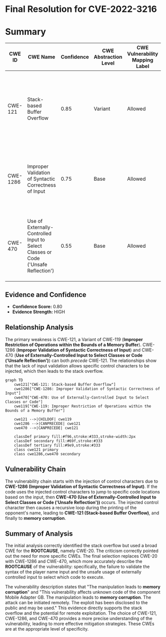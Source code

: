 # Final Resolution for CVE-2022-3216

# Summary
| CWE ID | CWE Name | Confidence | CWE Abstraction Level | CWE Vulnerability Mapping Label | CWE-Vulnerability Mapping Notes |
|---|---|---|---|---|---|
| CWE-121 | Stack-based Buffer Overflow | 0.85 | Variant | Allowed | The vulnerability causes a **stack overflow** by injecting control characters, leading to arbitrary code execution. |
| CWE-1286 | Improper Validation of Syntactic Correctness of Input | 0.75 | Base | Allowed | The game does not validate the player name's syntax, allowing control characters to be injected. |
| CWE-470 | Use of Externally-Controlled Input to Select Classes or Code ('Unsafe Reflection') | 0.55 | Base | Allowed | The control characters `0x15` and `0x3F` are user controllable which causes the game to jump to a specified address. |

## Evidence and Confidence

*   **Confidence Score:** 0.80
*   **Evidence Strength:** HIGH

## Relationship Analysis
The primary weakness is CWE-121, a Variant of CWE-119 (**Improper Restriction of Operations within the Bounds of a Memory Buffer**). CWE-1286 (**Improper Validation of Syntactic Correctness of Input**) and CWE-470 (**Use of Externally-Controlled Input to Select Classes or Code ('Unsafe Reflection')**) can both *precede* CWE-121. The relationships show that the lack of input validation allows specific control characters to be injected, which then leads to the stack overflow.

```mermaid
graph TD
    cwe121["CWE-121: Stack-based Buffer Overflow"]
    cwe1286["CWE-1286: Improper Validation of Syntactic Correctness of Input"]
    cwe470["CWE-470: Use of Externally-Controlled Input to Select Classes or Code"]
    cwe119["CWE-119: Improper Restriction of Operations within the Bounds of a Memory Buffer"]
    
    cwe121 -->|CHILDOF| cwe119
    cwe1286 -->|CANPRECEDE| cwe121
    cwe470 -->|CANPRECEDE| cwe121
    
    classDef primary fill:#f96,stroke:#333,stroke-width:2px
    classDef secondary fill:#69f,stroke:#333
    classDef tertiary fill:#9e9,stroke:#333
    class cwe121 primary
    class cwe1286,cwe470 secondary
```

## Vulnerability Chain
The vulnerability chain starts with the injection of control characters due to **CWE-1286 (Improper Validation of Syntactic Correctness of Input)**. If the code uses the injected control characters to jump to specific code locations based on the input, then **CWE-470 (Use of Externally-Controlled Input to Select Classes or Code ('Unsafe Reflection'))** occurs. The injected control character then causes a recursive loop during the printing of the opponent's name, leading to **CWE-121 (Stack-based Buffer Overflow)**, and finally to **memory corruption**.

## Summary of Analysis
The initial analysis correctly identified the stack overflow but used a broad CWE for the **ROOTCAUSE**, namely CWE-20. The criticism correctly pointed out the need for more specific CWEs. The final selection replaces CWE-20 with CWE-1286 and CWE-470, which more accurately describe the **ROOTCAUSE** of the vulnerability: specifically, the failure to validate the syntax of the player name input and the unsafe usage of externally controlled input to select which code to execute.

The vulnerability description states that "The manipulation leads to **memory corruption**" and "This vulnerability affects unknown code of the component Mobile Adapter GB. The manipulation leads to **memory corruption**. The attack can be initiated remotely. The exploit has been disclosed to the public and may be used." This evidence directly supports the stack overflow and the potential for remote exploitation.
The choice of CWE-121, CWE-1286, and CWE-470 provides a more precise understanding of the vulnerability, leading to more effective mitigation strategies. These CWEs are at the appropriate level of specificity.